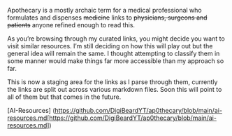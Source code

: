 Apothecary is a mostly archaic term for a medical professional who formulates and dispenses ~~medicine~~ links to ~~physicians, surgeons and patients~~ anyone refined enough to read this.

As you’re browsing through my curated links, you might decide you want to visit similar resources. I’m still deciding on how this will play out but the general idea will remain the same. I thought attempting to classify them in some manner would make things far more accessible than my approach so far.

This is now a staging area for the links as I parse through them, currently the links are split out across various markdown files. Soon this will point to all of them but that comes in the future.

[AI-Resources] 
(https://github.com/DigiBeardYT/ap0thecary/blob/main/ai-resources.md[https://github.com/DigiBeardYT/ap0thecary/blob/main/ai-resources.md])
